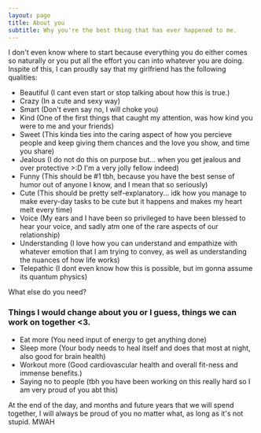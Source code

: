 ```yaml
---
layout: page
title: About you
subtitle: Why you're the best thing that has ever happened to me.
---
```


I don't even know where to start because everything you do either comes so naturally or you put all the effort you can into whatever you are doing. Inspite of this, I can proudly say that my girlfriend has the following qualities:

- Beautiful (I cant even start or stop talking about how this is true.)
- Crazy (In a cute and sexy way)
- Smart (Don't even say no, I will choke you)
- Kind (One of the first things that caught my attention, was how kind you were to me and your friends)
- Sweet (This kinda ties into the caring aspect of how you percieve people and keep giving them chances and the love you show, and time you share)
- Jealous (I do not do this on purpose but... when you get jealous and over protective >:D I'm a very jolly fellow indeed)
- Funny (This should be #1 tbh, because you have the best sense of humor out of anyone I know, and I mean that so seriously)
- Cute (This should be pretty self-explanatory... idk how you manage to make every-day tasks to be cute but it happens and makes my heart melt every time)
- Voice (My ears and I have been so privileged to have been blessed to hear your voice, and sadly atm one of the rare aspects of our relationship)
- Understanding (I love how you can understand and empathize with whatever emotion that I am trying to convey, as well as understanding the nuances of how life works)
- Telepathic (I dont even know how this is possible, but im gonna assume its quantum physics)

What else do you need?

### Things I would change about you or I guess, things we can work on together <3.
- Eat more (You need input of energy to get anything done)
- Sleep more (Your body needs to heal itself and does that most at night, also good for brain health)
- Workout more (Good cardiovascular health and overall fit-ness and immense benefits.)
- Saying no to people (tbh you have been working on this really hard so I am very proud of you abt this)

At the end of the day, and months and future years that we will spend together, I will always be proud of you no matter what, as long as it's not stupid. MWAH
